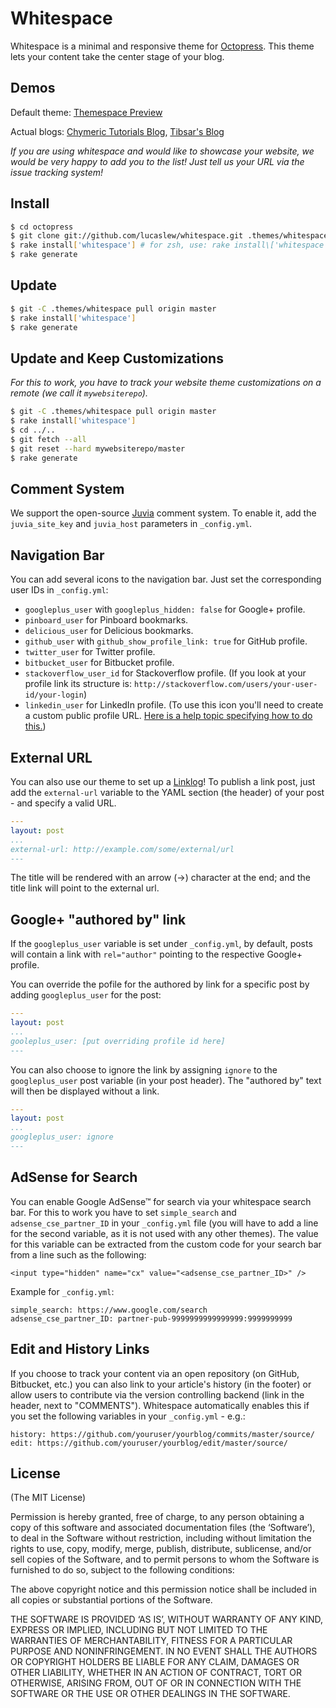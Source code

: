 # Whitespace

Whitespace is a minimal and responsive theme for [Octopress](http://octopress.org). This theme lets your content take the center stage of your blog.

## Demos

Default theme: [Themespace Preview](http://themespace.github.io/whitespace/)

Actual blogs: [Chymeric Tutorials Blog](http://www.tutorials.chymera.eu/), [Tibsar's Blog](http://tibsar.github.io/)

*If you are using whitespace and would like to showcase your website, we would be very happy to add you to the list! Just tell us your URL via the issue tracking system!*

## Install

``` sh
$ cd octopress
$ git clone git://github.com/lucaslew/whitespace.git .themes/whitespace
$ rake install['whitespace'] # for zsh, use: rake install\['whitespace'\]
$ rake generate
```

## Update

``` sh
$ git -C .themes/whitespace pull origin master
$ rake install['whitespace']
$ rake generate
```

## Update and Keep Customizations

*For this to work, you have to track your website theme customizations on a remote (we call it ```mywebsiterepo```).*

``` sh
$ git -C .themes/whitespace pull origin master
$ rake install['whitespace']
$ cd ../..
$ git fetch --all
$ git reset --hard mywebsiterepo/master
$ rake generate
```

## Comment System

We support the open-source [Juvia](https://github.com/phusion/juvia) comment system. To enable it, add the `juvia_site_key` and `juvia_host` parameters in `_config.yml`.

## Navigation Bar

You can add several icons to the navigation bar. Just set the corresponding user IDs in `_config.yml`:

- `googleplus_user` with `googleplus_hidden: false` for Google+ profile.
- `pinboard_user` for Pinboard bookmarks.
- `delicious_user` for Delicious bookmarks.
- `github_user` with `github_show_profile_link: true` for GitHub profile.
- `twitter_user` for Twitter profile.
- `bitbucket_user` for Bitbucket profile.
- `stackoverflow_user_id` for Stackoverflow profile. (If you look at your profile link its structure is: `http://stackoverflow.com/users/your-user-id/your-login`)
- `linkedin_user` for LinkedIn profile. (To use this icon you'll need to create a custom public profile URL. [Here is a help topic specifying how to do this.](https://help.linkedin.com/app/answers/detail/a_id/87/~/customizing-your-public-profile-url))

## External URL

You can also use our theme to set up a [Linklog](http://en.wikipedia.org/wiki/Linklog)! To publish a link post, just add the `external-url` variable to the YAML section (the header) of your post - and specify a valid URL.

``` yaml
---
layout: post
...
external-url: http://example.com/some/external/url
---
```

The title will be rendered with an arrow (&rarr;) character at the end; and the title link will point to the external url.

## Google+ "authored by" link

If the `googleplus_user` variable is set under `_config.yml`, by default, posts will contain a link with `rel="author"` pointing to the respective Google+ profile.

You can override the pofile for the authored by link for a specific post by adding `googleplus_user` for the post:

``` yaml
---
layout: post
...
gooleplus_user: [put overriding profile id here]
---
```

You can also choose to ignore the link by assigning `ignore` to the `googleplus_user` post variable (in your post header). The "authored by" text will then be displayed without a link.

``` yaml
---
layout: post
...
googleplus_user: ignore
---
```

## AdSense for Search

You can enable Google AdSense™ for search via your whitespace search bar.
For this to work you have to set `simple_search` and `adsense_cse_partner_ID` in your `_config.yml` file (you will have to add a line for the second variable, as it is not used with any other themes).
The value for this variable can be extracted from the custom code for your search bar from a line such as the following:

```
<input type="hidden" name="cx" value="<adsense_cse_partner_ID>" />
```

Example for `_config.yml`:

```
simple_search: https://www.google.com/search
adsense_cse_partner_ID: partner-pub-9999999999999999:9999999999
```

## Edit and History Links

If you choose to track your content via an open repository (on  GitHub, Bitbucket, etc.) you can also link to your article's history (in the footer) or allow users to contribute via the version controlling backend (link in the header, next to "COMMENTS").
Whitespace automatically enables this if you set the following variables in your `_config.yml` - e.g.:

```
history: https://github.com/youruser/yourblog/commits/master/source/
edit: https://github.com/youruser/yourblog/edit/master/source/
```

## License

(The MIT License)

Permission is hereby granted, free of charge, to any person obtaining a copy of this software and associated documentation files (the ‘Software’), to deal in the Software without restriction, including without limitation the rights to use, copy, modify, merge, publish, distribute, sublicense, and/or sell copies of the Software, and to permit persons to whom the Software is furnished to do so, subject to the following conditions:

The above copyright notice and this permission notice shall be included in all copies or substantial portions of the Software.

THE SOFTWARE IS PROVIDED ‘AS IS’, WITHOUT WARRANTY OF ANY KIND, EXPRESS OR IMPLIED, INCLUDING BUT NOT LIMITED TO THE WARRANTIES OF MERCHANTABILITY, FITNESS FOR A PARTICULAR PURPOSE AND NONINFRINGEMENT. IN NO EVENT SHALL THE AUTHORS OR COPYRIGHT HOLDERS BE LIABLE FOR ANY CLAIM, DAMAGES OR OTHER LIABILITY, WHETHER IN AN ACTION OF CONTRACT, TORT OR OTHERWISE, ARISING FROM, OUT OF OR IN CONNECTION WITH THE SOFTWARE OR THE USE OR OTHER DEALINGS IN THE SOFTWARE.
